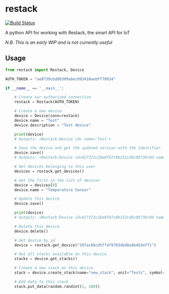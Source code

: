 # restack

[![Build Status](https://travis-ci.org/lepoetemaudit/restack.svg?branch=master)](https://travis-ci.org/lepoetemaudit/restack)

A python API for working with Restack, the smart API for IoT

*N.B. This is an early WIP and is not currently useful*

## Usage

```python
from restack import Restack, Device

AUTH_TOKEN = "ae0739cbd09309abec093410aebff70934"

if __name__ == '__main__':

    # Create our authorized connection
    restack = Restack(AUTH_TOKEN)

    # Create a new device
    device = Device(conn=restack)
    device.name = "Test"
    device.description = "Test device"

    print(device)
    # Outputs: <Restack:Device id= name='Test'>

    # Save the device and get the updated version with the identifier
    device.save()
    # Outputs: <Restack:Device id=927372c2be0f47c8b152cdbc09736c0d name='Test'>

    # Get devices belonging to this user
    devices = restack.get_devices()

    # Get the first in the list of devices
    device = devices[0]
    device.name = "Temperature Sensor"

    # Update this device
    device.save()

    print(device)
    # Outputs: <Restack:Device id=927372c2be0f47c8b152cdbc09736c0d name='Temperature Sensor'>

    # Delete this device
    device.delete()

    # Get device by id
    device = restack.get_device("597ac68cd5ff4f97834bd8adb4b3eff1")

    # Get all stacks available on this device
    stacks = device.get_stacks()

    # Create a new stack on this device
    stack = device.create_stack(name="new_stack", unit="Tests", symbol="UT", stack_type=Stack.NUMERIC)

    # Add data to this stack
    stack.put_data(random.randint(1, 100))
```




